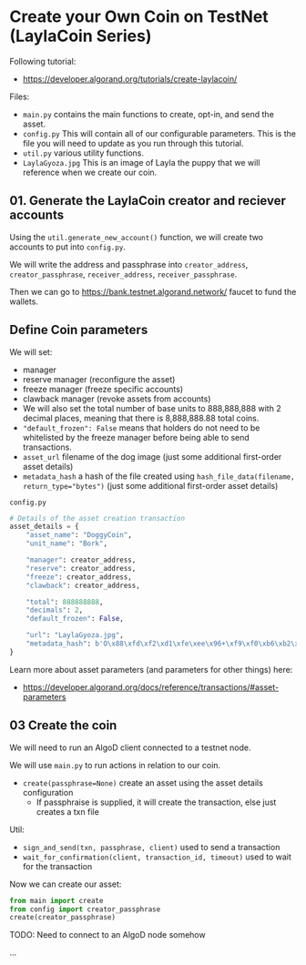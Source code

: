 # Create your Own Coin on TestNet (LaylaCoin Series)

Following tutorial:
* https://developer.algorand.org/tutorials/create-laylacoin/

Files:
* `main.py` contains the main functions to create, opt-in, and send the asset.
* `config.py` This will contain all of our configurable parameters. This is the file you will need to update as you run through this tutorial.
* `util.py` various utility functions.
* `LaylaGyoza.jpg` This is an image of Layla the puppy that we will reference when we create our coin.

## 01. Generate the LaylaCoin creator and reciever accounts

Using the `util.generate_new_account()` function, we will create two accounts to put into
`config.py`.

We will write the address and passphrase into `creator_address`, `creator_passphrase`,
`receiver_address`, `receiver_passphrase`.

Then we can go to https://bank.testnet.algorand.network/ faucet to fund the wallets.

## Define Coin parameters

We will set:
* manager
* reserve manager (reconfigure the asset)
* freeze manager (freeze specific accounts)
* clawback manager (revoke assets from accounts)
* We will also set the total number of base units to 888,888,888 with 2 decimal places, meaning that there is 8,888,888.88 total coins.
* `"default_frozen": False` means that holders do not need to be whitelisted by the freeze manager before being able to send transactions.
* `asset_url` filename of the dog image (just some additional first-order asset details)
* `metadata_hash` a hash of the file created using `hash_file_data(filename, return_type="bytes")` (just some additional first-order asset details)

`config.py`
```py
# Details of the asset creation transaction
asset_details = {
	"asset_name": "DoggyCoin",
	"unit_name": "Bork",

	"manager": creator_address,
	"reserve": creator_address,
	"freeze": creator_address,
	"clawback": creator_address,

	"total": 888888888,
	"decimals": 2,
	"default_frozen": False,

	"url": "LaylaGyoza.jpg",
	"metadata_hash": b'O\x88\xfd\xf2\xd1\xfe\xee\x96+\xf9\xf0\xb6\xb2\x8d\r\xb5\xced)#\x9bV\xce\xa4\x81\xa6\xb9\xbd\x0e\xf7al'
}
```

Learn more about asset parameters (and parameters for other things) here:
* https://developer.algorand.org/docs/reference/transactions/#asset-parameters


## 03 Create the coin

We will need to run an AlgoD client connected to a testnet node.

We will use `main.py` to run actions in relation to our coin.
* `create(passphrase=None)` create an asset using the asset details configuration
  * If passphraise is supplied, it will create the transaction, else just creates a txn file

Util:
* `sign_and_send(txn, passphrase, client)` used to send a transaction
* `wait_for_confirmation(client, transaction_id, timeout)` used to wait for the transaction

Now we can create our asset:
```python
from main import create
from config import creator_passphrase
create(creator_passphrase)
```

TODO: Need to connect to an AlgoD node somehow

...
